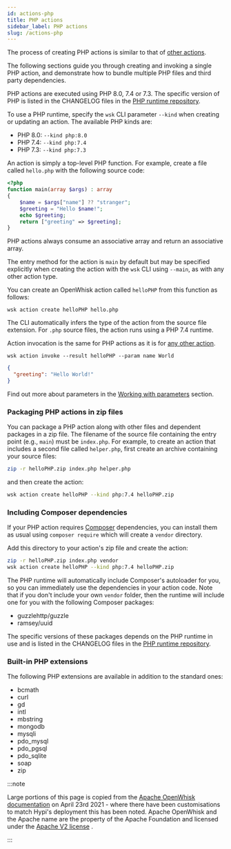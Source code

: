 ```yaml
---
id: actions-php
title: PHP actions
sidebar_label: PHP actions
slug: /actions-php
---
```


The process of creating PHP actions is similar to that of [other actions](openwhisk-actions.md#the-basics).

The following sections guide you through creating and invoking a single PHP action,
and demonstrate how to bundle multiple PHP files and third party dependencies.

PHP actions are executed using PHP 8.0, 7.4 or 7.3. The specific version of PHP is listed in the CHANGELOG files in the [PHP runtime repository](https://github.com/apache/openwhisk-runtime-php).

To use a PHP runtime, specify the `wsk` CLI parameter `--kind` when creating or
updating an action. The available PHP kinds are:

* PHP 8.0: `--kind php:8.0`
* PHP 7.4: `--kind php:7.4`
* PHP 7.3: `--kind php:7.3`

An action is simply a top-level PHP function. For example, create a file called `hello.php`
with the following source code:

```php
<?php
function main(array $args) : array
{
    $name = $args["name"] ?? "stranger";
    $greeting = "Hello $name!";
    echo $greeting;
    return ["greeting" => $greeting];
}
```

PHP actions always consume an associative array and return an associative array.

The entry method for the action is `main` by default but may be specified explicitly when creating
the action with the `wsk` CLI using `--main`, as with any other action type.

You can create an OpenWhisk action called `helloPHP` from this function as follows:

```
wsk action create helloPHP hello.php
```

The CLI automatically infers the type of the action from the source file extension.
For `.php` source files, the action runs using a PHP 7.4 runtime.

Action invocation is the same for PHP actions as it is for [any other action](openwhisk-actions.md#the-basics).
```
wsk action invoke --result helloPHP --param name World
```
```json
{
  "greeting": "Hello World!"
}
```
Find out more about parameters in the [Working with parameters](openwhisk-parameters.md) section.

### Packaging PHP actions in zip files

You can package a PHP action along with other files and dependent packages in a zip file.
The filename of the source file containing the entry point (e.g., `main`) must be `index.php`.
For example, to create an action that includes a second file called `helper.php`,
first create an archive containing your source files:

```bash
zip -r helloPHP.zip index.php helper.php
```

and then create the action:

```bash
wsk action create helloPHP --kind php:7.4 helloPHP.zip
```

### Including Composer dependencies

If your PHP action requires [Composer](https://getcomposer.org) dependencies, you can install them as usual using `composer require` which will create a `vendor` directory.

Add this directory to your action's zip file and create the action:

```bash
zip -r helloPHP.zip index.php vendor
wsk action create helloPHP --kind php:7.4 helloPHP.zip
```

The PHP runtime will automatically include Composer's autoloader for you, so you can immediately
use the dependencies in your action code. Note that if you don't include your own `vendor` folder,
then the runtime will include one for you with the following Composer packages:

- guzzlehttp/guzzle
- ramsey/uuid

The specific versions of these packages depends on the PHP runtime in use and is listed in the
CHANGELOG files in the [PHP runtime repository](https://github.com/apache/openwhisk-runtime-php).

### Built-in PHP extensions

The following PHP extensions are available in addition to the standard ones:

- bcmath
- curl
- gd
- intl
- mbstring
- mongodb
- mysqli
- pdo_mysql
- pdo_pgsql
- pdo_sqlite
- soap
- zip

:::note

Large portions of this page is copied from the [Apache OpenWhisk documentation](https://github.com/apache/openwhisk/tree/master/docs) on April 23rd 2021 - where there have been customisations to match Hypi's deployment this has been noted. Apache OpenWhisk and the Apache name are the property of the Apache Foundation and licensed under the [Apache V2 license](https://github.com/apache/openwhisk/blob/master/LICENSE.txt) .

:::